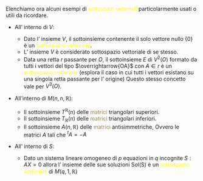 Elenchiamo ora alcuni esempi di <font color="#ffff00">sottospazi vettoriali</font> particolarmente usati o utili da ricordare.

- All’ interno di $V$:
  - Dato l’ insieme $V$, il sottoinsieme contenente il solo vettore nullo $\{0\}$ è un <font color="#ffff00">sottospazio vettoriale</font>.
  - L’ insieme $V$ è considerato sottospazio vettoriale di se stesso.
  - Data una retta $r$ passante per $O$, il sottoinsieme $E$ di $V^2(O)$ formato da tutti i vettori del tipo $\overrightarrow{OA}$ con $A\in r$ è un <font color="#ffff00">sottospazio vettoriale</font> (esplora il caso in cui tutti i vettori esistano su una singola retta passante per l’ origine) Questo stesso concetto vale per $V^3(O)$.

- All’interno di $M(n,n,\mathbb{R})$:
  - Il sottoinsieme $T^\mathbb{R}(n)$ delle <font color="#938953">matrici</font> triangolari superiori.
  - Il sottoinsieme $T_{\mathbb{R}}(n)$ delle <font color="#938953">matrici</font> triangolari inferiori.
  - Il sottoinsieme $A(n,\mathbb{R})$ delle <font color="#938953">matrici</font> antisimmetriche, Ovvero le matrici $A$ tali che $^tA=-A$

- All’ interno di $S$:
  - Dato un sistema lineare omogeneo di $p$ equazioni in $q$ incognite $S:AX=0$
    allora l’ insieme delle sue soluzioni Sol(S) è un <font color="#ffff00">sottospazio vettoriale</font> di $M(q,1,\mathbb{R})$
